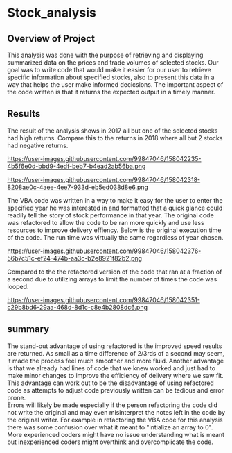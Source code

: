 # Stock_analysis

## Overview of Project

This analysis was done with the purpose of retrieving and displaying summarized data on the prices and trade volumes of selected stocks.
Our goal was to write code that would make it easier for our user to retrieve specific information about specified stocks, also to present
this data in a way that helps the user make informed decicsions.  The important aspect of the code written is that it returns the expected output in a timely manner.


## Results

The result of the analysis shows in 2017 all but one of the selected stocks had high returns. Compare this to the returns in 2018 where all but 2 stocks had negative returns. 

https://user-images.githubusercontent.com/99847046/158042235-4b5f6e0d-bbd9-4edf-beb7-b4ead2ab56ba.png

https://user-images.githubusercontent.com/99847046/158042318-8208ae0c-4aee-4ee7-933d-eb5ed038d8e6.png

The VBA code was written in a way to make it easy for the user to enter the specified year he was interested in and formatted that a quick glance could readily tell the story
of stock performance in that year.  The original code was refactored to allow the code to be ran more quickly and use less resources to improve delivery effiency. 
Below is the original execution time of the code.  The run time was virtually the same regardless of year chosen.

https://user-images.githubusercontent.com/99847046/158042376-56b7c51c-ef24-474b-aa3c-b2e8921f82b2.png

Compared to the the refactored version of the code that ran at a fraction of a second due to utilizing arrays to limit the number of times the code was looped.

https://user-images.githubusercontent.com/99847046/158042351-c29b8bd6-29aa-468d-8d1c-c8e4b2808dc6.png

## summary

The stand-out advantage of using refactored is the improved speed results are returned.  As small as a time difference of 2/3rds of a second may seem, it made the process feel much smoother and more fluid.  Another advantage is that we already had lines of code that we knew worked and just had to make minor changes to improve the efficiency of delivery where we saw fit. This advantage can work out to be the disadvantage of using refactored code as attempts to adjust code previously written can be tedious and error prone.  
Errors will likely be made especially if the person refactoring the code did not write the original and may even misinterpret the notes left in the code by the original writer.
For example in refactoring the VBA code for this analysis there was some confusion over what it meant to "intialize an array to 0".  More experienced coders might have no issue understanding what is meant but inexperienced coders might overthink and overcomplicate the code. 
